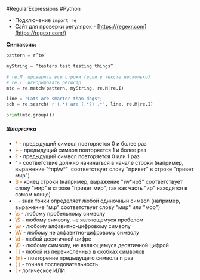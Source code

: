 #RegularExpressions #Python 

- Подключение `import re`
- Сайт для проверки регулярок - [https://regexr.com](https://regexr.com/)

**Синтаксис:**
```python
pattern = r’te’

myString = “testers test testing things”

# re.M  проверять все строки (если в тексте несколько)
# re.I  игнорировать регистр
mtc = re.match(pattern, myString, re.M|re.I)

line = "Cats are smarter than dogs";
sch = re.search( r'(.*) are (.*?) .*', line, re.M|re.I)

print(mtc.group())
```

##### Шпаргалка
- <font color="#e36c09">*</font> - предыдущий символ повторяется 0 и более раз
- <font color="#e36c09">+</font> - предыдущий символ повторяется 1 и более раз
- <font color="#e36c09">?</font> - предыдущий символ повторяется 0 или 1 раз
- <font color="#e36c09">^</font> - соответствие должно начинаться в начале строки (например, выражение "^пр\w*"  соответствует слову "привет" в строке "привет мир")
- <font color="#e36c09">\$</font> - конец строки (например, выражение "\w\*ир$" соответствует слову "мир" в строке "привет мир", так как часть "ир" находится в самом конце)
- <font color="#e36c09">.</font> - знак точки определяет любой одиночный символ (например, выражение "м.р" соответствует слову "мир" или "мор")
- <font color="#e36c09">\s</font> - любому пробельному символу
- <font color="#e36c09">\S</font> - любому символу, не являющемуся пробелом
- <font color="#e36c09">\w</font> - любому алфавитно-цифровому символу
- <font color="#e36c09">\W</font> - любому не алфавитно-цифровому символу
- <font color="#e36c09">\d</font> - любой десятичной цифре
- <font color="#e36c09">\D</font> - любому символу, не являющемуся десятичной цифрой
- <font color="#e36c09">[ ]</font> - любой из перечисленных в скобках символов
- <font color="#e36c09">{n}</font> - повторение предыдущего символа n раз
- <font color="#e36c09">( )</font> - точная последовательность
- <font color="#e36c09">|</font> - логическое ИЛИ